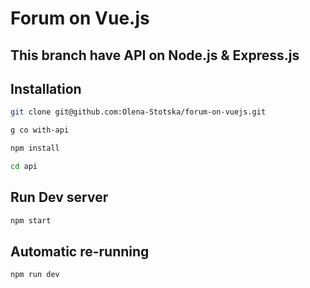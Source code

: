 # Forum on Vue.js

## This branch have API on Node.js & Express.js

## Installation

```sh
git clone git@github.com:Olena-Stotska/forum-on-vuejs.git

g co with-api

npm install

cd api
```

## Run Dev server

```sh
npm start
```

## Automatic re-running

```sh
npm run dev
```
